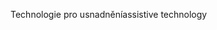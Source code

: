 <span data-ttu-id="10aa3-101">Technologie pro usnadnění</span><span class="sxs-lookup"><span data-stu-id="10aa3-101">assistive technology</span></span>